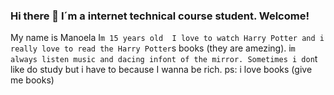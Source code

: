 ### Hi there 👋 I´m a internet technical course student. Welcome! 
My name is Manoela
I`m 15 years old 
I love to watch Harry Potter and i really love to read the Harry Potter`s books (they are amezing). i`m always listen music and dacing infont of the mirror. Sometimes i don`t like do study but i have to because I wanna be rich. 
ps: i love books (give me books)



<!--
**Manoelamatte/Manoelamatte** is a internet techical course student because its `README.md` (this file) appears on your GitHub profile.

Here are some ideas to get you started:

- 🔭 I’m currently working on ...
- 🌱 I’m currently learning ...
- 👯 I’m looking to collaborate on ...
- 🤔 I’m looking for help with ...
- 💬 Ask me about ...
- 📫 How to reach me: ...
- 😄 Pronouns: ...
- ⚡ Fun fact: ...
-->
